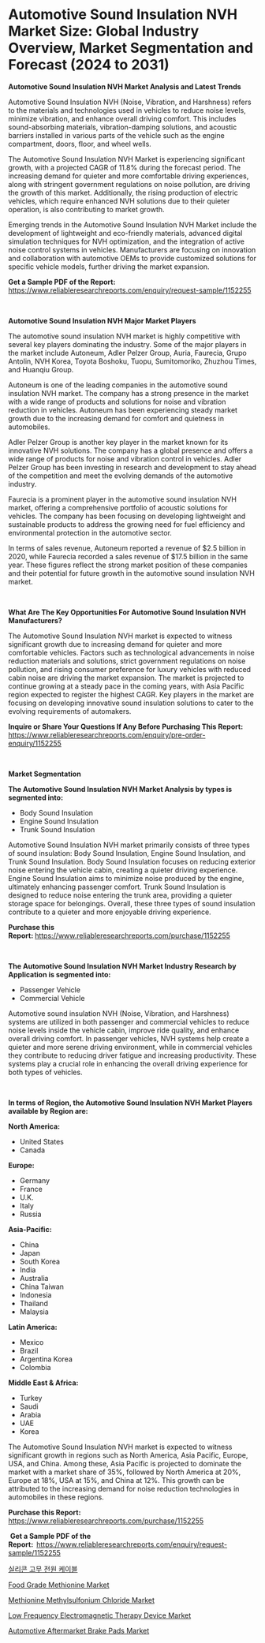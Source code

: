 <p><h1>Automotive Sound Insulation NVH Market Size: Global Industry Overview, Market Segmentation and Forecast (2024 to 2031)</h1></p><p><strong>Automotive Sound Insulation NVH Market Analysis and Latest Trends</strong></p>
<p><p>Automotive Sound Insulation NVH (Noise, Vibration, and Harshness) refers to the materials and technologies used in vehicles to reduce noise levels, minimize vibration, and enhance overall driving comfort. This includes sound-absorbing materials, vibration-damping solutions, and acoustic barriers installed in various parts of the vehicle such as the engine compartment, doors, floor, and wheel wells.</p><p>The Automotive Sound Insulation NVH Market is experiencing significant growth, with a projected CAGR of 11.8% during the forecast period. The increasing demand for quieter and more comfortable driving experiences, along with stringent government regulations on noise pollution, are driving the growth of this market. Additionally, the rising production of electric vehicles, which require enhanced NVH solutions due to their quieter operation, is also contributing to market growth.</p><p>Emerging trends in the Automotive Sound Insulation NVH Market include the development of lightweight and eco-friendly materials, advanced digital simulation techniques for NVH optimization, and the integration of active noise control systems in vehicles. Manufacturers are focusing on innovation and collaboration with automotive OEMs to provide customized solutions for specific vehicle models, further driving the market expansion.</p></p>
<p><strong>Get a Sample PDF of the Report:&nbsp;</strong> <a href="https://www.reliableresearchreports.com/enquiry/request-sample/1152255">https://www.reliableresearchreports.com/enquiry/request-sample/1152255</a></p>
<p>&nbsp;</p>
<p><strong>Automotive Sound Insulation NVH Major Market Players</strong></p>
<p><p>The automotive sound insulation NVH market is highly competitive with several key players dominating the industry. Some of the major players in the market include Autoneum, Adler Pelzer Group, Auria, Faurecia, Grupo Antolin, NVH Korea, Toyota Boshoku, Tuopu, Sumitomoriko, Zhuzhou Times, and Huanqiu Group.</p><p>Autoneum is one of the leading companies in the automotive sound insulation NVH market. The company has a strong presence in the market with a wide range of products and solutions for noise and vibration reduction in vehicles. Autoneum has been experiencing steady market growth due to the increasing demand for comfort and quietness in automobiles.</p><p>Adler Pelzer Group is another key player in the market known for its innovative NVH solutions. The company has a global presence and offers a wide range of products for noise and vibration control in vehicles. Adler Pelzer Group has been investing in research and development to stay ahead of the competition and meet the evolving demands of the automotive industry.</p><p>Faurecia is a prominent player in the automotive sound insulation NVH market, offering a comprehensive portfolio of acoustic solutions for vehicles. The company has been focusing on developing lightweight and sustainable products to address the growing need for fuel efficiency and environmental protection in the automotive sector.</p><p>In terms of sales revenue, Autoneum reported a revenue of $2.5 billion in 2020, while Faurecia recorded a sales revenue of $17.5 billion in the same year. These figures reflect the strong market position of these companies and their potential for future growth in the automotive sound insulation NVH market.</p></p>
<p>&nbsp;</p>
<p><strong>What Are The Key Opportunities For Automotive Sound Insulation NVH Manufacturers?</strong></p>
<p><p>The Automotive Sound Insulation NVH market is expected to witness significant growth due to increasing demand for quieter and more comfortable vehicles. Factors such as technological advancements in noise reduction materials and solutions, strict government regulations on noise pollution, and rising consumer preference for luxury vehicles with reduced cabin noise are driving the market expansion. The market is projected to continue growing at a steady pace in the coming years, with Asia Pacific region expected to register the highest CAGR. Key players in the market are focusing on developing innovative sound insulation solutions to cater to the evolving requirements of automakers.</p></p>
<p><strong>Inquire or Share Your Questions If Any Before Purchasing This Report:</strong> <a href="https://www.reliableresearchreports.com/enquiry/pre-order-enquiry/1152255">https://www.reliableresearchreports.com/enquiry/pre-order-enquiry/1152255</a></p>
<p>&nbsp;</p>
<p><strong>Market Segmentation</strong></p>
<p><strong>The Automotive Sound Insulation NVH Market Analysis by types is segmented into:</strong></p>
<p><ul><li>Body Sound Insulation</li><li>Engine Sound Insulation</li><li>Trunk Sound Insulation</li></ul></p>
<p><p>Automotive Sound Insulation NVH market primarily consists of three types of sound insulation: Body Sound Insulation, Engine Sound Insulation, and Trunk Sound Insulation. Body Sound Insulation focuses on reducing exterior noise entering the vehicle cabin, creating a quieter driving experience. Engine Sound Insulation aims to minimize noise produced by the engine, ultimately enhancing passenger comfort. Trunk Sound Insulation is designed to reduce noise entering the trunk area, providing a quieter storage space for belongings. Overall, these three types of sound insulation contribute to a quieter and more enjoyable driving experience.</p></p>
<p><strong>Purchase this Report:&nbsp;</strong><a href="https://www.reliableresearchreports.com/purchase/1152255">https://www.reliableresearchreports.com/purchase/1152255</a></p>
<p>&nbsp;</p>
<p><strong>The Automotive Sound Insulation NVH Market Industry Research by Application is segmented into:</strong></p>
<p><ul><li>Passenger Vehicle</li><li>Commercial Vehicle</li></ul></p>
<p><p>Automotive sound insulation NVH (Noise, Vibration, and Harshness) systems are utilized in both passenger and commercial vehicles to reduce noise levels inside the vehicle cabin, improve ride quality, and enhance overall driving comfort. In passenger vehicles, NVH systems help create a quieter and more serene driving environment, while in commercial vehicles they contribute to reducing driver fatigue and increasing productivity. These systems play a crucial role in enhancing the overall driving experience for both types of vehicles.</p></p>
<p>&nbsp;</p>
<p><strong>In terms of Region, the Automotive Sound Insulation NVH Market Players available by Region are:</strong></p>
<p>
    <p> <strong> North America: </strong>
        <ul>
            <li>United States</li>
            <li>Canada</li>
        </ul>
        </p> 
    <p> <strong> Europe: </strong>
        <ul>
            <li>Germany</li>
            <li>France</li>
            <li>U.K.</li>
            <li>Italy</li>
            <li>Russia</li>
        </ul>
        </p> 
    <p> <strong> Asia-Pacific: </strong>
        <ul>
            <li>China</li>
            <li>Japan</li>
            <li>South Korea</li>
            <li>India</li>
            <li>Australia</li>
            <li>China Taiwan</li>
            <li>Indonesia</li>
            <li>Thailand</li>
            <li>Malaysia</li>
        </ul>
        </p> 
    <p> <strong> Latin America: </strong>
        <ul>
            <li>Mexico</li>
            <li>Brazil</li>
            <li>Argentina Korea</li>
            <li>Colombia</li>
        </ul>
        </p> 
    <p> <strong> Middle East & Africa: </strong>
        <ul>
            <li>Turkey</li>
            <li>Saudi</li>
            <li>Arabia</li>
            <li>UAE</li>
            <li>Korea</li>
        </ul>
    </p>
    </p>
<p><p>The Automotive Sound Insulation NVH market is expected to witness significant growth in regions such as North America, Asia Pacific, Europe, USA, and China. Among these, Asia Pacific is projected to dominate the market with a market share of 35%, followed by North America at 20%, Europe at 18%, USA at 15%, and China at 12%. This growth can be attributed to the increasing demand for noise reduction technologies in automobiles in these regions.</p></p>
<p><strong>Purchase this Report: </strong><a href="https://www.reliableresearchreports.com/purchase/1152255">https://www.reliableresearchreports.com/purchase/1152255</a></p>
<p>&nbsp;<strong>Get a Sample PDF of the Report:&nbsp;&nbsp;</strong><a href="https://www.reliableresearchreports.com/enquiry/request-sample/1152255">https://www.reliableresearchreports.com/enquiry/request-sample/1152255</a></p>
<p><strong></strong></p>
<p><p><a href="https://github.com/vsn7qpua81q/Market-Research-Report-List-1/blob/main/7513947188829.md">실리콘 고무 전원 케이블</a></p><p><a href="https://issuu.com/reportprime-2/docs/food-grade-methionine-market-size-2030.pptx">Food Grade Methionine Market</a></p><p><a href="https://issuu.com/reportprime-2/docs/methionine-methylsulfonium-chloride-market-size-20">Methionine Methylsulfonium Chloride Market</a></p><p><a href="https://view.publitas.com/reportprime-1/low-frequency-electromagnetic-therapy-device-market-size-global-industry-overview-market-segmentation-and-forecast-2023-to-2030/">Low Frequency Electromagnetic Therapy Device Market</a></p><p><a href="https://github.com/sonuprakash1/Market-Research-Report-List-1/blob/main/automotive-aftermarket-brake-pads-market.md">Automotive Aftermarket Brake Pads Market</a></p></p>